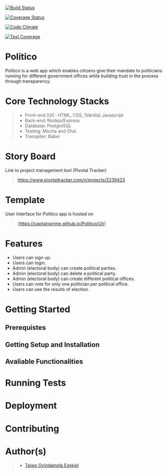 [![Build Status](https://travis-ci.org/captainPrime/Politico.svg?branch=ft-api-endpoints-createOffice-%23163388520)](https://travis-ci.org/captainPrime/Politico)

[![Coverage Status](https://coveralls.io/repos/github/captainPrime/Politico/badge.svg?branch=master)](https://coveralls.io/github/captainPrime/Politico?branch=branch=ft-api-endpoints-createOffice-%23163388520)

[![Code Climate](https://codeclimate.com/github/cloudfoundry/membrane.png)](https://codeclimate.com/github/cloudfoundry/membrane)

[![Test Coverage](https://api.codeclimate.com/v1/badges/b1161b997b36d04b615c/test_coverage)](https://codeclimate.com/github/captainPrime/Politico/test_coverage)

# Politico 
Politico is a web app which enables citizens give their mandate to politicians running for different government offices
while building trust in the process through transparency.

# Core Technology Stacks
>- Front-end (UI) : HTML, CSS, (Vanilla) Javascript
>- Back-end: Nodejs/Express
>- Database: PostgreSQL
>- Testing: Mocha and Chai
>- Transpiler: Babel

# Story Board
Link to project management tool (Pivotal Tracker) 
> https://www.pivotaltracker.com/n/projects/2239423

# Template
User Interface for Politico app is hosted on  
> (https://captainprime.github.io/Politico/UI/)

# Features
- Users can sign up.
- Users can login.
- Admin (electoral body) can create political parties.
- Admin (electoral body) can delete a political party.
- Admin (electoral body) can create different political offices.
- Users can vote for only one politician per political office.
- Users can see the results of election.

# Getting Started

## Prerequistes

## Getting Setup and Installation

## Avaliable Functionalities

# Running Tests

# Deployment

# Contributing

# Author(s)
>- [Taiwo Oyindamola Ezekiel](https://github.com/captainPrime)
